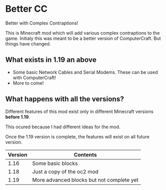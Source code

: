 # Better CC
Better with Complex Contraptions!

This is Minecraft mod which will add various complex contraptions to the game.
Initialy this was meant to be a better version of ComputerCraft. But things have changed.


## What exists in 1.19 an above
* Some basic Network Cables and Serial Modems. These can be used with ComputerCraft!
* More to come!


## What happens with all the versions?

Different features of this mod exist only in different Minecraft versions **before 1.19**.

This ocured because I had different ideas for the mod.

Once the 1.19 version is complete, the features will exist on all future version.

| Version | Contents                                  |
|---------|-------------------------------------------|
| 1.16    | Some basic blocks                         |
| 1.18    | Just a copy of the oc2 mod                |
| 1.19    | More advanced blocks but not complete yet |
